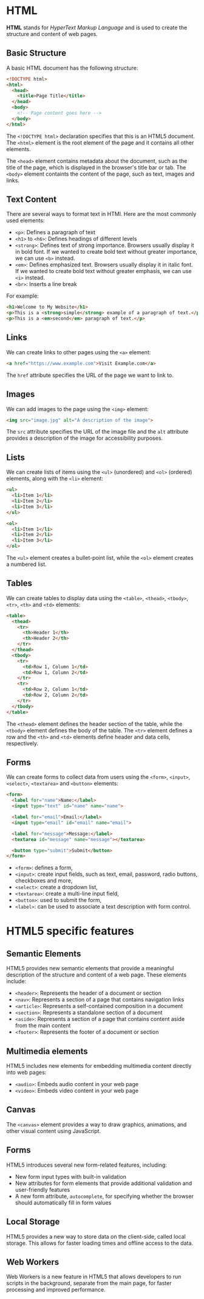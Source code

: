 # HTML

**HTML** stands for *HyperText Markup Language* and is used to create the structure and content of web pages.

## Basic Structure

A basic HTML document has the following structure:

```html
<!DOCTYPE html>
<html>
  <head>
    <title>Page Title</title>
  </head>
  <body>
    <!-- Page content goes here -->
  </body>
</html>
```
The `<!DOCTYPE html>` declaration specifies that this is an HTML5 document. The `<html>` element is the root element of the page and it contains all other elements.

The `<head>` element contains metadata about the document, such as the title of the page, which is displayed in the browser's title bar or tab. The `<body>` element containts the content of the page, such as text, images and links.

## Text Content

There are several ways to format text in HTMl. Here are the most commonly used elements:
* `<p>`: Defines a paragraph of text
* `<h1>` to `<h6>`: Defines headings of different levels
* `<strong>`: Defines text of strong importance. Browsers usually display it in bold font. If we wanted to create bold text without greater importance, we can use `<b>` instead.
* `<em>`: Defines emphasized text. Browsers usually display it in italic font. If we wanted to create bold text without greater emphasis, we can use `<i>` instead.
* `<br>`: Inserts a line break

For example:
```html
<h1>Welcome to My Website</h1>
<p>This is a <strong>simple</strong> example of a paragraph of text.</p>
<p>This is a <em>second</em> paragraph of text.</p>
```

## Links

We can create links to other pages using the `<a>` element:
```html
<a href="https://www.example.com">Visit Example.com</a>
```
The `href` attribute specifies the URL of the page we want to link to.

## Images

We can add images to the page using the `<img>` element:
```html
<img src="image.jpg" alt="A description of the image">
```

The `src` attribute specifies the URL of the image file and the `alt` attribute provides a description of the image for accessibility purposes.

## Lists

We can create lists of items using the `<ul>` (unordered) and `<ol>` (ordered) elements, along with the `<li>` element:

```html
<ul>
  <li>Item 1</li>
  <li>Item 2</li>
  <li>Item 3</li>
</ul>

<ol>
  <li>Item 1</li>
  <li>Item 2</li>
  <li>Item 3</li>
</ol>
```

The `<ul>` element creates a bullet-point list, while the `<ol>` element creates a numbered list.

## Tables

We can create tables to display data using the `<table>`, `<thead>`, `<tbody>`, `<tr>`, `<th>` and `<td>` elements:
```html
<table>
  <thead>
    <tr>
      <th>Header 1</th>
      <th>Header 2</th>
    </tr>
  </thead>
  <tbody>
    <tr>
      <td>Row 1, Column 1</td>
      <td>Row 1, Column 2</td>
    </tr>
    <tr>
      <td>Row 2, Column 1</td>
      <td>Row 2, Column 2</td>
    </tr>
  </tbody>
</table>
```
The `<thead>` element defines the header section of the table, while the `<tbody>` element defines the body of the table. The `<tr>` element defines a row and the `<th>` and `<td>` elements define header and data cells, respectively.

## Forms

We can create forms to collect data from users using the `<form>`, `<input>`, `<select>`, `<textarea>` and `<button>` elements:
```html
<form>
  <label for="name">Name:</label>
  <input type="text" id="name" name="name">

  <label for="email">Email:</label>
  <input type="email" id="email" name="email">

  <label for="message">Message:</label>
  <textarea id="message" name="message"></textarea>

  <button type="submit">Submit</button>
</form>
```
* `<form>`: defines a form,
* `<input>`: create input fields, such as text, email, password, radio buttons, checkboxes and more,
* `<select>`: create a dropdown list,
* `<textarea>`: create a multi-line input field,
* `<button>`: used to submit the form,
* `<label>`: can be used to associate a text description with form control.

# HTML5 specific features

## Semantic Elements

HTML5 provides new semantic elements that provide a meaningful description of the structure and content of a web page. These elements include: 

* `<header>`: Represents the header of a document or section
* `<nav>`: Represents a section of a page that contains navigation links
* `<article>`: Represents a self-contained composition in a document
* `<section>`: Represents a standalone section of a document
* `<aside>`: Represents a section of a page that contains content aside from the main content
* `<footer>`: Represents the footer of a document or section

## Multimedia elements

HTML5 includes new elements for embedding multimedia content directly into web pages:

* `<audio>`: Embeds audio content in your web page
* `<video>`: Embeds video content in your web page

## Canvas

The `<canvas>` element provides a way to draw graphics, animations, and other visual content using JavaScript.

## Forms

HTML5 introduces several new form-related features, including:

* New form input types with built-in validation
* New attributes for form elements that provide additional validation and user-friendly features
* A new form attribute, `autocomplete`, for specifying whether the browser should automatically fill in form values

## Local Storage

HTML5 provides a new way to store data on the client-side, called local storage. This allows for faster loading times and offline access to the data.

## Web Workers

Web Workers is a new feature in HTML5 that allows developers to run scripts in the background, separate from the main page, for faster processing and improved performance.